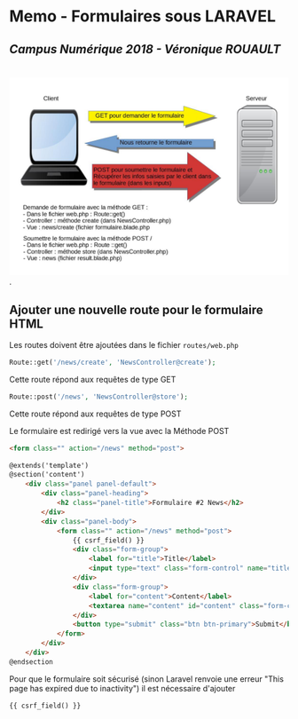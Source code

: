 # Memo - Formulaires sous LARAVEL
## *Campus Numérique 2018 - Véronique ROUAULT*
#
![mon image](images/requetes_laravel.jpg).

## Ajouter une nouvelle route pour le formulaire HTML

Les routes doivent être ajoutées dans le fichier `routes/web.php`
```php
Route::get('/news/create', 'NewsController@create');
```
Cette route répond aux requêtes de type GET
```php
Route::post('/news', 'NewsController@store');
```
Cette route répond aux requêtes de type POST

Le formulaire est redirigé vers la vue avec la Méthode POST

```html
<form class="" action="/news" method="post">
```
```html
@extends('template')
@section('content')
    <div class="panel panel-default">
        <div class="panel-heading">
            <h2 class="panel-title">Formulaire #2 News</h2>
        </div>
        <div class="panel-body">
            <form class="" action="/news" method="post">
                {{ csrf_field() }}
                <div class="form-group">
                    <label for="title">Title</label>
                    <input type="text" class="form-control" name="title" placeholder="title">
                </div>
                <div class="form-group">
                    <label for="content">Content</label>
                    <textarea name="content" id="content" class="form-control" rows="8" cols="80"></textarea>
                </div>
                <button type="submit" class="btn btn-primary">Submit</button>
            </form>
        </div>
    </div>
@endsection
```
Pour que le formulaire soit sécurisé (sinon Laravel renvoie une erreur "This page has expired due to inactivity") il est nécessaire d'ajouter

```
{{ csrf_field() }}
```




